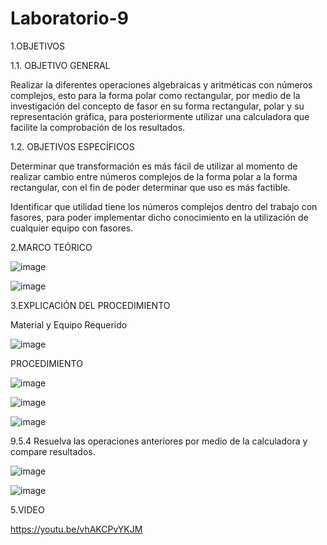 # Laboratorio-9

1.OBJETIVOS

1.1. OBJETIVO GENERAL

Realizar la diferentes operaciones algebraicas y aritméticas con números complejos, esto para la forma polar como rectangular, por medio de la investigación del concepto de fasor en su forma rectangular, polar y su representación gráfica, para posteriormente utilizar una calculadora que facilite la comprobación de los resultados.

1.2. OBJETIVOS ESPECÍFICOS

Determinar que transformación es más fácil de utilizar al momento de realizar cambio entre números complejos de la forma polar a la forma rectangular, con el fin de poder determinar que uso es más factible.

Identificar que utilidad tiene los números complejos dentro del trabajo con fasores, para poder implementar dicho conocimiento en la utilización de cualquier equipo con fasores.

2.MARCO TEÓRICO

![image](https://user-images.githubusercontent.com/105291794/186761091-3ad7b533-e584-4cac-9e74-f3da21b891d9.png)

![image](https://user-images.githubusercontent.com/105291794/186761111-389ff046-0cd6-4c63-94dc-eeb9db3b601e.png)

3.EXPLICACIÓN DEL PROCEDIMIENTO

Material y Equipo Requerido

![image](https://user-images.githubusercontent.com/105291794/186761154-a215932c-8036-4b05-a9bf-a419c72a68b4.png)

PROCEDIMIENTO

![image](https://user-images.githubusercontent.com/105386939/186806131-4528361d-5ead-4c57-a83d-9d93bea1af04.png)

![image](https://user-images.githubusercontent.com/105386939/186806227-5bebff9f-457d-436e-95e7-248b8d02c2b2.png)

![image](https://user-images.githubusercontent.com/105386939/186807113-53ec7913-97fb-44d9-b47a-13f0ebf08f2f.png)

9.5.4 Resuelva las operaciones anteriores por medio de la calculadora y compare
resultados.

![image](https://user-images.githubusercontent.com/105386939/186811309-8aaf3000-4425-43b7-8b1a-4936b0443ea8.png)

![image](https://user-images.githubusercontent.com/105386939/186811866-7ca5190b-e942-4743-8110-d8e6fde53af8.png)

5.VIDEO

https://youtu.be/vhAKCPvYKJM


